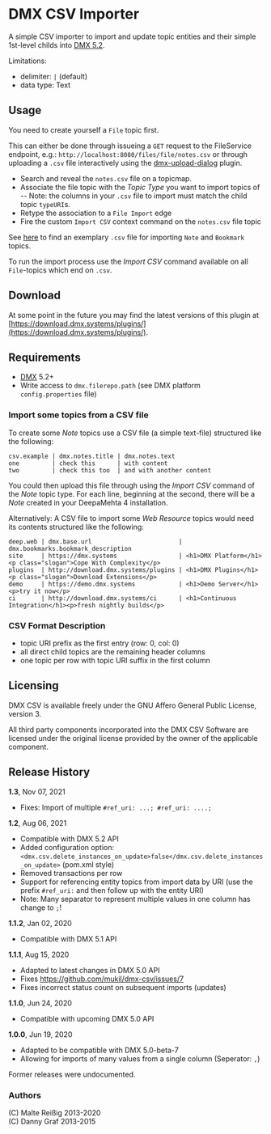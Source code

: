 # DMX CSV Importer

A simple CSV importer to import and update topic entities and their simple 1st-level childs into [DMX 5.2](https://github.com/dmx-systems/dmx-platform).

Limitations:

 * delimiter: ```|``` (default)
 * data type: Text

## Usage

You need to create yourself a `File` topic first.

This can either be done through issueing a `GET` request to the FileService endpoint, e.g.: `http://localhost:8080/files/file/notes.csv` or through uploading a `.csv` file interactively using the [dmx-upload-dialog](https://github.com/mukil/dmx-upload-dialog) plugin.

-  Search and reveal the `notes.csv` file on a topicmap.
-  Associate the file topic with the _Topic Type_ you want to import topics of
--  Note: the columns in your `.csv` file to import must match the child topic `typeURI`s.
-  Retype the association to a `File Import` edge
-  Fire the custom `Import CSV` context command on the `notes.csv` file topic

See [here](https://github.com/mukil/dmx-csv/tree/master/src/test/resources) to find an exemplary `.csv` file for importing `Note` and `Bookmark` topics.

To run the import process use the *Import CSV* command available on all `File`-topics which end on `.csv`.

## Download

At some point in the future you may find the latest versions of this plugin at [https://download.dmx.systems/plugins/](https://download.dmx.systems/plugins/).

## Requirements

 * [DMX](https://github.com/dmx-systems/dmx-platform) 5.2+
 * Write access to `dmx.filerepo.path` (see DMX platform `config.properties` file)


### Import some topics from a CSV file

To create some *Note* topics use a CSV file (a simple text-file) structured like the following:

```
csv.example | dmx.notes.title | dmx.notes.text
one         | check this      | with content
two         | check this too  | and with another content
```

You could then upload this file through using the *Import CSV* command of the *Note* topic type. For each line, beginning at the second, there will be a *Note* created in your DeepaMehta 4 installation.

Alternatively: A CSV file to import some *Web Resource* topics would need its contents structured like the following:

```
deep.web | dmx.base.url                        | dmx.bookmarks.bookmark_description
site     | https://dmx.systems                 | <h1>DMX Platform</h1><p class="slogan">Cope With Complexity</p>
plugins  | http://download.dmx.systems/plugins | <h1>DMX Plugins</h1><p class="slogan">Download Extensions</p>
demo     | https://demo.dmx.systems            | <h1>Demo Server</h1><p>try it now</p>
ci       | http://download.dmx.systems/ci      | <h1>Continuous Integration</h1><p>fresh nightly builds</p>
```

### CSV Format Description

 * topic URI prefix as the first entry (row: 0, col: 0)
 * all direct child topics are the remaining header columns
 * one topic per row with topic URI suffix in the first column

## Licensing

DMX CSV is available freely under the GNU Affero General Public License, version 3.

All third party components incorporated into the DMX CSV Software are licensed under the original license provided by the owner of the applicable component.

## Release History

**1.3**, Nov 07, 2021

- Fixes: Import of multiple `#ref_uri: ...; #ref_uri: ....;`

**1.2**, Aug 06, 2021

- Compatible with DMX 5.2 API
- Added configuration option: `<dmx.csv.delete_instances_on_update>false</dmx.csv.delete_instances_on_update>` (pom.xml style)
- Removed transactions per row
- Support for referencing entity topics from import data by URI (use the prefix `#ref_uri:` and then follow up with the entity URI)
- Note: Many separator to represent multiple values in one column has change to ``;``!

**1.1.2**, Jan 02, 2020

- Compatible with DMX 5.1 API

**1.1.1**, Aug 15, 2020

- Adapted to latest changes in DMX 5.0 API
- Fixes https://github.com/mukil/dmx-csv/issues/7
- Fixes incorrect status count on subsequent imports (updates)

**1.1.0**, Jun 24, 2020

- Compatible with upcoming DMX 5.0 API

**1.0.0**, Jun 19, 2020

- Adapted to be compatible with DMX 5.0-beta-7
- Allowing for imports of many values from a single column (Seperator: ``,``)

Former releases were undocumented.

### Authors

(C) Malte Reißig 2013-2020<br/>
(C) Danny Graf 2013-2015
